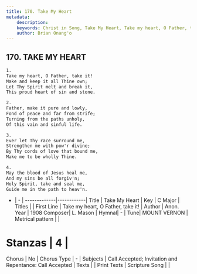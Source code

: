 ```yaml
---
title: 170. Take My Heart
metadata:
    description: 
    keywords: Christ in Song, Take My Heart, Take my heart, O Father, take it!, 
    author: Brian Onang'o
---
```



## 170. TAKE MY HEART

```txt
1.
Take my heart, O Father, take it!
Make and keep it all Thine own;
Let Thy Spirit melt and break it,
This proud heart of sin and stone.

2.
Father, make it pure and lowly,
Fond of peace and far from strife;
Turning from the paths unholy,
Of this vain and sinful life.

3.
Ever let Thy race surround me,
Strengthen me with pow'r divine;
By Thy cords of love that bound me,
Make me to be wholly Thine.

4.
May the blood of Jesus heal me,
And my sins be all forgiv'n;
Holy Spirit, take and seal me, 
Guide me in the path to heav'n.
```

- |   -  |
-------------|------------|
Title | Take My Heart |
Key | C Major |
Titles |  |
First Line | Take my heart, O Father, take it! |
Author | Anon.
Year | 1908
Composer| L. Mason |
Hymnal|  - |
Tune| MOUNT VERNON |
Metrical pattern | |
# Stanzas | 4 |
Chorus | No |
Chorus Type | - |
Subjects | Call Accepted; Invitation and Repentance: Call Accepted |
Texts |  |
Print Texts | 
Scripture Song |  |
  
